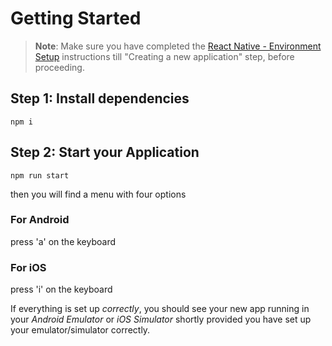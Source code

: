 
# Getting Started

>**Note**: Make sure you have completed the [React Native - Environment Setup](https://reactnative.dev/docs/environment-setup) instructions till "Creating a new application" step, before proceeding.

   ## Step 1: Install dependencies

```
npm i
```

## Step 2: Start your Application

```
npm run start
```

then you will find a menu with four options

### For Android

press 'a' on the keyboard

### For iOS

press 'i' on the keyboard

If everything is set up _correctly_, you should see your new app running in your _Android Emulator_ or _iOS Simulator_ shortly provided you have set up your emulator/simulator correctly.

